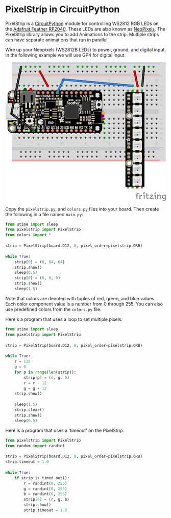 # PixelStrip in CircuitPython

PixelStrip is a [CircuitPython](https://circuitpython.org/) module for controlling WS2812 RGB LEDs on the [Adafruit Feather RP2040](https://www.adafruit.com/product/4884).  These LEDs are also known as  [NeoPixels](https://learn.adafruit.com/adafruit-neopixel-uberguide). The PixelStrip library allows you to add Animations to the strip.  Multiple strips can have separate animations that run in parallel.

Wire up your Neopixels (WS2812B LEDs) to power, ground, and digital input. In the following example we will use GP4 for digital input.

![pixelstrip_setup](./img/pixelstrip_setup_bb.png)

Copy the `pixelstrip.py`, and `colors.py` files into your board.  Then create the following in a file named `main.py`:

```python
from utime import sleep
from pixelstrip import PixelStrip
from colors import *

strip = PixelStrip(board.D12, 8, pixel_order=pixelstrip.GRB)

while True:
    strip[0] = (0, 64, 64)
    strip.show()
    sleep(0.5)
    strip[0] = (0, 0, 0)
    strip.show()
    sleep(1.5)
```

Note that colors are denoted with tuples of red, green, and blue values.  Each color component value is a number from 0 through 255.  You can also use predefined colors from the `colors.py` file.

Here's a program that uses a loop to set multiple pixels:

```python
from utime import sleep
from pixelstrip import PixelStrip

strip = PixelStrip(board.D12, 8, pixel_order=pixelstrip.GRB)

while True:
    r = 128
    g = 0
    for p in range(len(strip)):
        strip[p] = (r, g, 0)
        r = r - 12
        g = g + 12
    strip.show()
    
    sleep(1.5)
    strip.clear()
    strip.show()
    sleep(0.5)
```

Here is a program that uses a 'timeout' on the PixelStrip.

```python
from pixelstrip import PixelStrip
from random import randint

strip = PixelStrip(board.D12, 8, pixel_order=pixelstrip.GRB)
strip.timeout = 1.0

while True:
    if strip.is_timed_out():
        r = randint(0, 255)
        g = randint(0, 255)
        b = randint(0, 255)
        strip[0] = (r, g, b)
        strip.show()
        strip.timeout = 1.0
```
